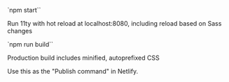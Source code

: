 `npm start``

Run 11ty with hot reload at localhost:8080, including reload based on Sass changes

`npm run build``

Production build includes minified, autoprefixed CSS

Use this as the "Publish command" in Netlify.